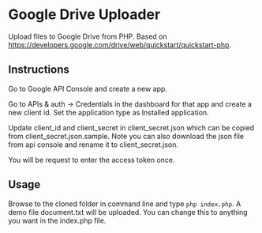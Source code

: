 Google Drive Uploader
=====================

Upload files to Google Drive from PHP. Based on https://developers.google.com/drive/web/quickstart/quickstart-php.

Instructions
------------

Go to Google API Console and create a new app.

Go to APIs & auth -> Credentials in the dashboard for that app and create a new client id. Set the application type as Installed application.

Update client_id and client_secret in client_secret.json which can be copied from client_secret.json.sample. Note you can also download the json file from api console and rename it to client_secret.json.

You will be request to enter the access token once.

Usage
-----

Browse to the cloned folder in command line and type `php index.php`. A demo file document.txt will be uploaded. You can change this to anything you want in the index.php file.